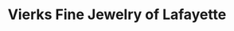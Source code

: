 ---
title: "Vierks Fine Jewelry of Lafayette"
url: /lafayette/vierks-fine-jewelry-of-lafayette/
shop: jewelry
---
